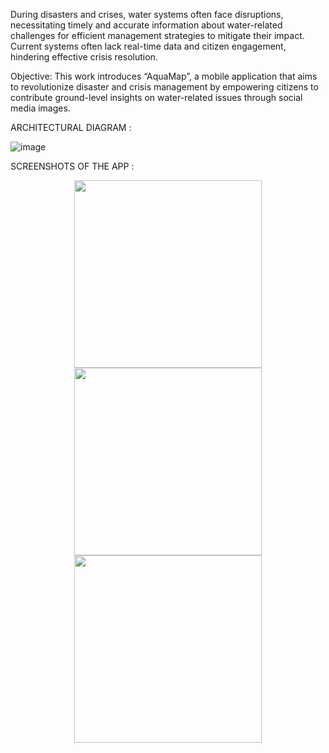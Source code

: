 During disasters and crises, water systems often face disruptions, necessitating timely and accurate information about water-related challenges for efficient management strategies to mitigate their impact. Current systems often lack real-time data and citizen engagement, hindering effective crisis resolution. 

Objective: This work introduces “AquaMap”, a mobile application that aims to revolutionize disaster and crisis management by empowering citizens to contribute ground-level insights on water-related issues through social media images.

ARCHITECTURAL DIAGRAM :

![image](https://github.com/PrinceBanerjee04/AquaMap/assets/130071684/35456faa-9169-4e14-8f73-7e07c887da0e)

SCREENSHOTS OF THE APP :

<p align="center">
  <img src="https://github.com/PrinceBanerjee04/AquaMap/assets/130071684/5e5d78fc-51c2-4ebc-911d-57e615f08491"  width="300" />
  <img src="https://github.com/PrinceBanerjee04/AquaMap/assets/130071684/ad49de51-03e4-480f-89d8-16c0569062d2"  width="300" />
  <img src="https://github.com/PrinceBanerjee04/AquaMap/assets/130071684/c3c36aa1-5345-4a21-8f55-dcdc331fe73f"  width="300" />
</p>

